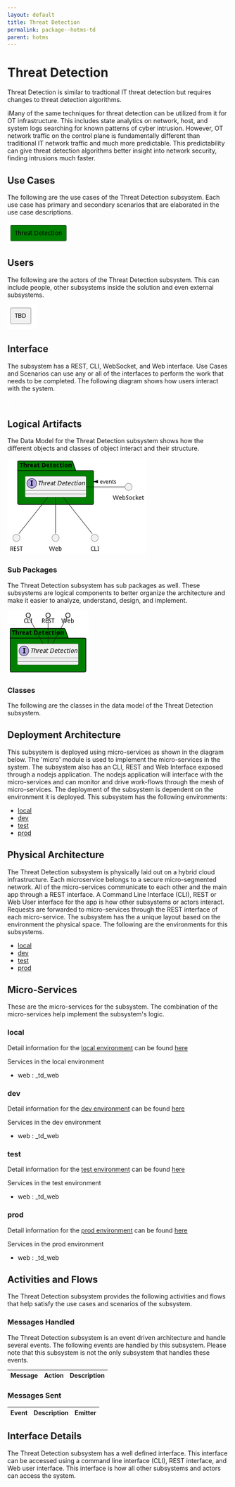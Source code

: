 ```yaml
---
layout: default
title: Threat Detection
permalink: package--hotms-td
parent: hotms
---
```


# Threat Detection

Threat Detection is similar to tradtional IT threat detection but requires changes to threat detection algorithms.

iMany of the same techniques for threat detection can be utilized from it for OT infrastructure. This includes state
analytics on network, host, and system logs searching for known patterns of cyber intrusion. However, OT network traffic
on the control plane is fundamentally different than traditional IT network traffic and much more predictable. This
predictability can give threat detection algorithms better insight into network security, finding intrusions much
faster. 


## Use Cases

The following are the use cases of the Threat Detection subsystem. Each use case has primary and secondary scenarios
that are elaborated in the use case descriptions.



![UseCase Diagram](./usecases.png)

## Users

The following are the actors of the Threat Detection subsystem. This can include people, other subsystems
inside the solution and even external subsystems.



![User Interaction](./userinteraction.png)

## Interface

The subsystem has a REST, CLI, WebSocket, and Web interface. Use Cases and Scenarios can use any or all
of the interfaces to perform the work that needs to be completed. The following  diagram shows how
users interact with the system.

![Scenario Mappings Diagram](./scenariomapping.png)



## Logical Artifacts

The Data Model for the  Threat Detection subsystem shows how the different objects and classes of object interact
and their structure.

![Sub Package Diagram](./subpackage.png)

### Sub Packages

The Threat Detection subsystem has sub packages as well. These subsystems are logical components to better
organize the architecture and make it easier to analyze, understand, design, and implement.



![Logical Diagram](./logical.png)

### Classes

The following are the classes in the data model of the Threat Detection subsystem.




## Deployment Architecture

This subsystem is deployed using micro-services as shown in the diagram below. The 'micro' module is
used to implement the micro-services in the system. The subsystem also has an CLI, REST and Web Interface
exposed through a nodejs application. The nodejs application will interface with the micro-services and
can monitor and drive work-flows through the mesh of micro-services. The deployment of the subsystem is
dependent on the environment it is deployed. This subsystem has the following environments:
* [local](environment--hotms-td-local)
* [dev](environment--hotms-td-dev)
* [test](environment--hotms-td-test)
* [prod](environment--hotms-td-prod)



## Physical Architecture

The Threat Detection subsystem is physically laid out on a hybrid cloud infrastructure. Each microservice belongs
to a secure micro-segmented network. All of the micro-services communicate to each other and the main app through a
REST interface. A Command Line Interface (CLI), REST or Web User interface for the app is how other subsystems or actors
interact. Requests are forwarded to micro-services through the REST interface of each micro-service. The subsystem has
the a unique layout based on the environment the physical space. The following are the environments for this
subsystems.
* [local](environment--hotms-td-local)
* [dev](environment--hotms-td-dev)
* [test](environment--hotms-td-test)
* [prod](environment--hotms-td-prod)


## Micro-Services

These are the micro-services for the subsystem. The combination of the micro-services help implement
the subsystem's logic.


### local

Detail information for the [local environment](environment--hotms-td-local)
can be found [here](environment--hotms-td-local)

Services in the local environment

* web : _td_web


### dev

Detail information for the [dev environment](environment--hotms-td-dev)
can be found [here](environment--hotms-td-dev)

Services in the dev environment

* web : _td_web


### test

Detail information for the [test environment](environment--hotms-td-test)
can be found [here](environment--hotms-td-test)

Services in the test environment

* web : _td_web


### prod

Detail information for the [prod environment](environment--hotms-td-prod)
can be found [here](environment--hotms-td-prod)

Services in the prod environment

* web : _td_web


## Activities and Flows
The Threat Detection subsystem provides the following activities and flows that help satisfy the use
cases and scenarios of the subsystem.


### Messages Handled

The Threat Detection subsystem is an event driven architecture and handle several events. The following
events are handled by this subsystem. Please note that this subsystem is not the only subsystem that handles
these events.

| Message | Action | Description |
| --- | --- | --- |



### Messages Sent

| Event | Description | Emitter |
|-------|-------------|---------|



## Interface Details
The Threat Detection subsystem has a well defined interface. This interface can be accessed using a
command line interface (CLI), REST interface, and Web user interface. This interface is how all other
subsystems and actors can access the system.



